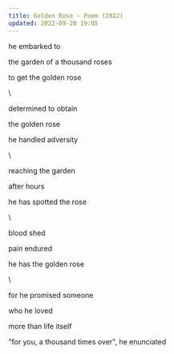 ```yaml
---
title: Golden Rose - Poem (2022)
updated: 2022-09-20 19:05
---
```


he embarked to

the garden of a thousand roses

to get the golden rose

\

determined to obtain

the golden rose

he handled adversity

\

reaching the garden

after hours

he has spotted the rose

\

blood shed

pain endured

he has the golden rose

\

for he promised someone

who he loved

more than life itself

"for you, a thousand times over", he enunciated
